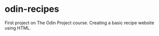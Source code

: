 # odin-recipes
First project on The Odin Project course. Creating a basic recipe website using HTML.